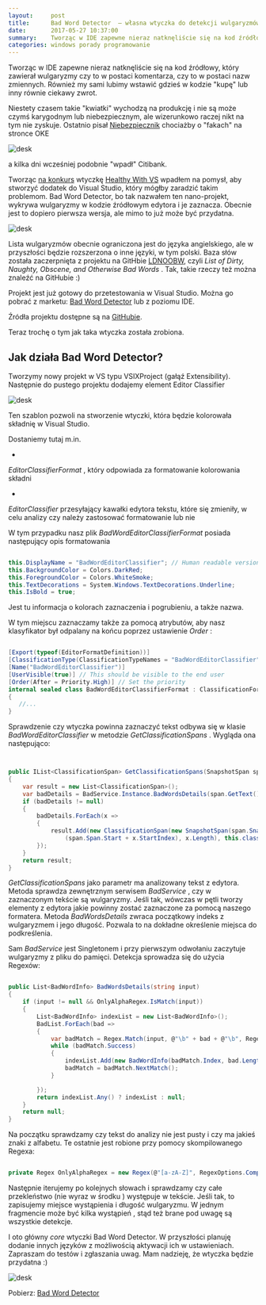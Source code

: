 ```yaml
---
layout:     post
title:      Bad Word Detector  — własna wtyczka do detekcji wulgaryzmów w Visual Studio
date:       2017-05-27 10:37:00
summary:    Tworząc w IDE zapewne nieraz natknęliście się na kod źródłowy, który zawierał wulgaryzmy czy to w postaci komentarza, czy to w postaci nazw zmiennych. Również my sami lubimy wstawić gdzieś w kodzie "kupę" lub inny równie ciekawy zwrot. Niestety czasem takie "kwiatki" wychodzą na produkcję i nie są może czymś karygodnym lub niebezpiecznym, ale wizerunkowo raczej nikt na tym nie zyskuje. Ostatnio pi...
categories: windows porady programowanie
---
```




Tworząc w IDE zapewne nieraz natknęliście się na kod źródłowy, który zawierał wulgaryzmy czy to w postaci komentarza, czy to w postaci nazw zmiennych. Również my sami lubimy wstawić gdzieś w kodzie "kupę" lub inny równie ciekawy zwrot. 

Niestety czasem takie "kwiatki" wychodzą na produkcję i nie są może czymś karygodnym lub niebezpiecznym, ale wizerunkowo raczej nikt na tym nie zyskuje. Ostatnio pisał [Niebezpiecznik](https://www.facebook.com/niebezpiecznik/photos/a.389100481820.172327.176141556820/10154425418321821/?type=3&theater) chociażby o "fakach" na stronce OKE


![desk](https://raw.githubusercontent.com/djfoxer/djfoxer.github.io/master/_img/2017-5-27-_5_/g_-_608x405_-_-_81299x20170527090917_0.png)


a kilka dni wcześniej podobnie "wpadł" Citibank.

Tworząc [na konkurs](https://www.dobreprogramy.pl/djfoxer/Healthy-with-Visual-Studio-Daj-Sie-Poznac,s308.html) wtyczkę [Healthy With VS](https://marketplace.visualstudio.com/items?itemName=djfoxer.HealthyWithVS) wpadłem na pomysł, aby stworzyć dodatek do Visual Studio, który mógłby zaradzić takim problemom. Bad Word Detector, bo tak nazwałem ten nano-projekt, wykrywa wulgaryzmy w kodzie źródłowym edytora i je zaznacza. Obecnie jest to dopiero pierwsza wersja, ale mimo to już może być przydatna. 


![desk](https://raw.githubusercontent.com/djfoxer/djfoxer.github.io/master/_img/2017-5-27-_5_/g_-_608x405_-_-_81299x20170527090905_0.PNG)


Lista wulgaryzmów obecnie ograniczona jest do języka angielskiego, ale w przyszłości będzie rozszerzona o inne języki, w tym polski. Baza słów została zaczerpnięta z projektu na GitHbie [LDNOOBW](https://github.com/LDNOOBW/List-of-Dirty-Naughty-Obscene-and-Otherwise-Bad-Words), czyli  *List of Dirty, Naughty, Obscene, and Otherwise Bad Words* . Tak, takie rzeczy też można znaleźć na GitHubie :)

Projekt jest już gotowy do przetestowania w Visual Studio. Można go pobrać z marketu: [Bad Word Detector](https://marketplace.visualstudio.com/items?itemName=djfoxer.BadWordDetector-18879) lub z poziomu IDE.

Źródła projektu dostępne są na [GitHubie](https://github.com/djfoxer/bad-word-detector).

Teraz trochę o tym jak taka wtyczka została zrobiona.


## Jak działa Bad Word Detector?



Tworzymy nowy projekt w VS typu VSIXProject (gałąź Extensibility). Następnie do pustego projektu dodajemy element Editor Classifier


![desk](https://raw.githubusercontent.com/djfoxer/djfoxer.github.io/master/_img/2017-5-27-_5_/g_-_608x405_-_-_81299x20170527090916_0.png)


Ten szablon pozwoli na stworzenie wtyczki, która będzie kolorowała składnię w Visual Studio. 

Dostaniemy tutaj m.in. 


  * 
 *EditorClassifierFormat* , który odpowiada za formatowanie kolorowania składni



  * 
 *EditorClassifier*  przesyłający kawałki edytora tekstu, które się zmieniły, w celu analizy czy należy zastosować formatowanie lub nie





W tym przypadku nasz plik  *BadWordEditorClassifierFormat*  posiada następujący opis formatowania

```csharp

this.DisplayName = "BadWordEditorClassifier"; // Human readable version of the name
this.BackgroundColor = Colors.DarkRed;
this.ForegroundColor = Colors.WhiteSmoke;
this.TextDecorations = System.Windows.TextDecorations.Underline;
this.IsBold = true;

```

Jest tu informacja o kolorach zaznaczenia i pogrubieniu, a także nazwa.

W tym miejscu zaznaczamy także za pomocą atrybutów, aby nasz klasyfikator był odpalany na końcu poprzez ustawienie  *Order* :

```csharp

[Export(typeof(EditorFormatDefinition))]
[ClassificationType(ClassificationTypeNames = "BadWordEditorClassifier")]
[Name("BadWordEditorClassifier")]
[UserVisible(true)] // This should be visible to the end user
[Order(After = Priority.High)] // Set the priority 
internal sealed class BadWordEditorClassifierFormat : ClassificationFormatDefinition
{
   //...
}

```


Sprawdzenie czy wtyczka powinna zaznaczyć tekst odbywa się w klasie  *BadWordEditorClassifier*  w metodzie  *GetClassificationSpans* . Wygląda ona następująco:

```csharp


public IList<ClassificationSpan> GetClassificationSpans(SnapshotSpan span)
{
    var result = new List<ClassificationSpan>();
    var badDetails = BadService.Instance.BadWordsDetails(span.GetText());
    if (badDetails != null)
    {
        badDetails.ForEach(x =>
        {
            result.Add(new ClassificationSpan(new SnapshotSpan(span.Snapshot, 
                (span.Span.Start + x.StartIndex), x.Length), this.classificationType));
        });
    }
    return result;
}


```


 *GetClassificationSpans*  jako parametr ma analizowany tekst z edytora. Metoda sprawdza zewnętrznym serwisem  *BadService* , czy w zaznaczonym tekście są wulgaryzmy. Jeśli tak, wówczas w pętli tworzy elementy z edytora jakie powinny zostać zaznaczone za pomocą naszego formatera. Metoda   *BadWordsDetails*  zwraca początkowy indeks z wulgaryzmem i jego długość. Pozwala to na dokładne określenie miejsca do podkreślenia.

Sam  *BadService*  jest Singletonem i przy pierwszym odwołaniu zaczytuje wulgaryzmy z pliku do pamięci. Detekcja sprowadza się do użycia Regexów:


```csharp

public List<BadWordInfo> BadWordsDetails(string input)
{
    if (input != null && OnlyAlphaRegex.IsMatch(input))
    {
        List<BadWordInfo> indexList = new List<BadWordInfo>();
        BadList.ForEach(bad =>
        {
            var badMatch = Regex.Match(input, @"\b" + bad + @"\b", RegexOptions.IgnoreCase);
            while (badMatch.Success)
            {
                indexList.Add(new BadWordInfo(badMatch.Index, bad.Length));
                badMatch = badMatch.NextMatch();
            }

        });
        return indexList.Any() ? indexList : null;
    }
    return null;
}

```


Na początku sprawdzamy czy tekst do analizy nie jest pusty i czy ma jakieś znaki z alfabetu. Te ostatnie jest robione przy pomocy skompilowanego Regexa:

```csharp

private Regex OnlyAlphaRegex = new Regex(@"[a-zA-Z]", RegexOptions.Compiled);

```


Następnie iterujemy po kolejnych słowach i sprawdzamy czy całe przekleństwo (nie wyraz w środku ) występuje w tekście. Jeśli tak, to zapisujemy miejsce wystąpienia i długość wulgaryzmu. W jednym fragmencie może być kilka wystąpień , stąd też brane pod uwagę są wszystkie detekcje.


I oto główny  *core*  wtyczki Bad Word Detector. W przyszłości planuję dodanie innych języków z możliwością aktywacji ich w ustawieniach. Zapraszam do testów i zgłaszania uwag. Mam nadzieję, że wtyczka będzie przydatna :)



![desk](https://raw.githubusercontent.com/djfoxer/djfoxer.github.io/master/_img/2017-5-27-_5_/g_-_608x405_-_-_81299x20170527094331_0.PNG)

Pobierz: [Bad Word Detector](https://marketplace.visualstudio.com/items?itemName=djfoxer.BadWordDetector-18879)


